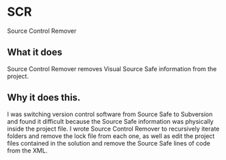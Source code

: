 # SCR
Source Control Remover

## What it does
Source Control Remover removes Visual Source Safe information from the project.

## Why it does this.
I was switching version control software from Source Safe to Subversion and found it difficult because the Source Safe information was physically inside the project file.  I wrote Source Control Remover to recursively iterate folders and remove the lock file from each one, as well as edit the project files contained in the solution and remove the Source Safe lines of code from the XML.

